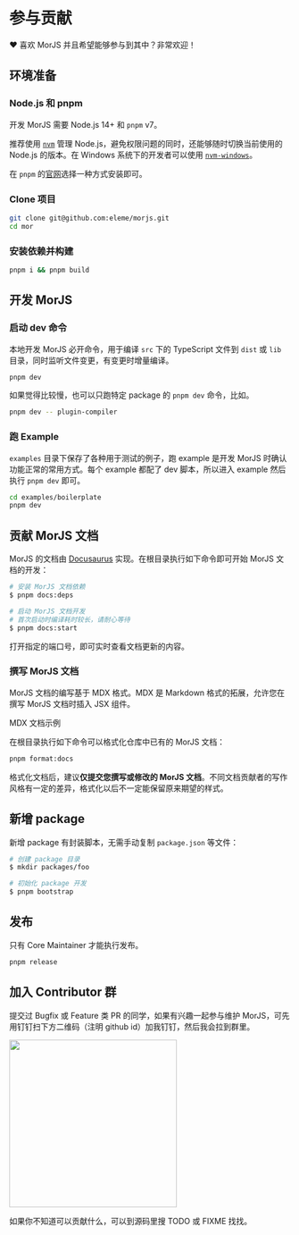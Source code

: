# 参与贡献

❤️ 喜欢 MorJS 并且希望能够参与到其中？非常欢迎！

## 环境准备

### Node.js 和 pnpm

开发 MorJS 需要 Node.js 14+ 和 `pnpm` v7。

推荐使用 [`nvm`](https://github.com/nvm-sh/nvm) 管理 Node.js，避免权限问题的同时，还能够随时切换当前使用的 Node.js 的版本。在 Windows 系统下的开发者可以使用 [`nvm-windows`](https://github.com/coreybutler/nvm-windows)。

在 `pnpm` 的[官网](https://pnpm.io/installation)选择一种方式安装即可。

### Clone 项目

```bash
git clone git@github.com:eleme/morjs.git
cd mor
```

### 安装依赖并构建

```bash
pnpm i && pnpm build
```

## 开发 MorJS

### 启动 dev 命令

本地开发 MorJS 必开命令，用于编译 `src` 下的 TypeScript 文件到 `dist` 或 `lib` 目录，同时监听文件变更，有变更时增量编译。

```bash
pnpm dev
```

如果觉得比较慢，也可以只跑特定 package 的 `pnpm dev` 命令，比如。

```bash
pnpm dev -- plugin-compiler
```

### 跑 Example

`examples` 目录下保存了各种用于测试的例子，跑 example 是开发 MorJS 时确认功能正常的常用方式。每个 example 都配了 dev 脚本，所以进入 example 然后执行 `pnpm dev` 即可。

```bash
cd examples/boilerplate
pnpm dev
```

## 贡献 MorJS 文档

MorJS 的文档由 [Docusaurus](https://docusaurus.io) 实现。在根目录执行如下命令即可开始 MorJS 文档的开发：

```bash
# 安装 MorJS 文档依赖
$ pnpm docs:deps

# 启动 MorJS 文档开发
# 首次启动时编译耗时较长，请耐心等待
$ pnpm docs:start
```

打开指定的端口号，即可实时查看文档更新的内容。

### 撰写 MorJS 文档

MorJS 文档的编写基于 MDX 格式。MDX 是 Markdown 格式的拓展，允许您在撰写 MorJS 文档时插入 JSX 组件。

<Message type="success">
MDX 文档示例
</Message>

在根目录执行如下命令可以格式化仓库中已有的 MorJS 文档：

```bash
pnpm format:docs
```

格式化文档后，建议**仅提交您撰写或修改的 MorJS 文档**。不同文档贡献者的写作风格有一定的差异，格式化以后不一定能保留原来期望的样式。

## 新增 package

新增 package 有封装脚本，无需手动复制 `package.json` 等文件：

```bash
# 创建 package 目录
$ mkdir packages/foo

# 初始化 package 开发
$ pnpm bootstrap
```

## 发布

只有 Core Maintainer 才能执行发布。

```bash
pnpm release
```

## 加入 Contributor 群

提交过 Bugfix 或 Feature 类 PR 的同学，如果有兴趣一起参与维护 MorJS，可先用钉钉扫下方二维码（注明 github id）加我钉钉，然后我会拉到群里。

<img width='300' src="https://img.alicdn.com/imgextra/i4/O1CN01KhZbfk254EDKfYDK0_!!6000000007472-2-tps-1000-1000.png" />

如果你不知道可以贡献什么，可以到源码里搜 TODO 或 FIXME 找找。
